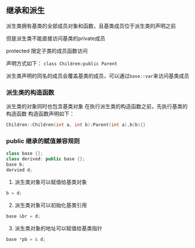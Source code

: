 ## 继承和派生

派生类拥有基类的全部成员对象和函数，且基类成员位于派生类的声明之前

但是派生类不能直接访问基类的private成员

protected 限定子类的成员函数访问

声明方式如下：
`class Children:public Parent`

派生类声明的同名的成员会覆盖基类的成员，可以通过`base::var`来访问基类成员

### 派生类的构造函数
派生类的对象同时也包含基类对象
在执行派生类的构造函数之前，先执行基类的构造函数
构造函数声明如下：
```c++
Children::Children(int a, int b):Parent(int a),b(b){}
```

### public 继承的赋值兼容规则
```c++
class base {};
class derived: public base {};
base b;
dervied d;
```
1. 派生类对象可以赋值给基类对象
```cpp
b = d;
```
2. 派生类对象可以初始化基类引用
```cpp
base &br = d;
```
3. 派生类对象的地址可以赋值给基类指针
```cpp
base *pb = & d;
```